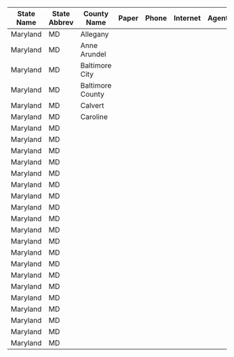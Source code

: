 | __State Name__ | __State Abbrev__ | __County Name__ | __Paper__ | __Phone__ | __Internet__ | __Agent__ |
|-------------|------------|------------|-------------|-----------|-----------|----------|
| Maryland       | MD               | Allegany        |
| Maryland       | MD               | Anne Arundel    |
| Maryland       | MD               | Baltimore City  |
| Maryland       | MD               | Baltimore County|
| Maryland       | MD               | Calvert         |
| Maryland       | MD               | Caroline        |
| Maryland       | MD               |            |
| Maryland       | MD               |            |
| Maryland       | MD               |            |
| Maryland       | MD               |            |
| Maryland       | MD               |            |
| Maryland       | MD               |            |
| Maryland       | MD               |            |
| Maryland       | MD               |            |
| Maryland       | MD               |            |
| Maryland       | MD               |            |
| Maryland       | MD               |            |
| Maryland       | MD               |            |
| Maryland       | MD               |            |
| Maryland       | MD               |            |
| Maryland       | MD               |            |
| Maryland       | MD               |            |
| Maryland       | MD               |            |
| Maryland       | MD               |            |
| Maryland       | MD               |            |
| Maryland       | MD               |            |
